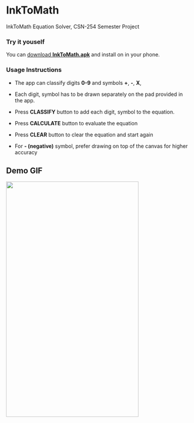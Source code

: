 # InkToMath

InkToMath Equation Solver, CSN-254 Semester Project

### Try it youself

You can [download **InkToMath.apk**](https://github.com/am15h/InkToMath/raw/master/InkToMath.apk) and install on in your phone.

### Usage Instructions

* The app can classify digits **0-9** and symbols **+**, **-**, **X**,
* Each digit, symbol has to be drawn separately on the pad provided in the app.

* Press **CLASSIFY** button to add each digit, symbol to the equation.
* Press **CALCULATE** button to evaluate the equation
* Press **CLEAR** button to clear the equation and start again

* For **- (negative)** symbol, prefer drawing on top of the canvas for higher accuracy

## Demo GIF

<img src="https://github.com/am15h/InkToMath/blob/readme/InkToMath.gif" width="360" height="640" />



